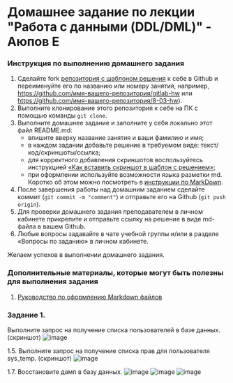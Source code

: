 # Домашнее задание по лекции "Работа с данными (DDL/DML)" - Аюпов Е


### Инструкция по выполнению домашнего задания

1. Сделайте fork [репозитория c шаблоном решения](https://github.com/netology-code/sys-pattern-homework) к себе в Github и переименуйте его по названию или номеру занятия, например, https://github.com/имя-вашего-репозитория/gitlab-hw или https://github.com/имя-вашего-репозитория/8-03-hw).
2. Выполните клонирование этого репозитория к себе на ПК с помощью команды `git clone`.
3. Выполните домашнее задание и заполните у себя локально этот файл README.md:
   - впишите вверху название занятия и ваши фамилию и имя;
   - в каждом задании добавьте решение в требуемом виде: текст/код/скриншоты/ссылка;
   - для корректного добавления скриншотов воспользуйтесь инструкцией [«Как вставить скриншот в шаблон с решением»](https://github.com/netology-code/sys-pattern-homework/blob/main/screen-instruction.md);
   - при оформлении используйте возможности языка разметки md. Коротко об этом можно посмотреть в [инструкции по MarkDown](https://github.com/netology-code/sys-pattern-homework/blob/main/md-instruction.md).
4. После завершения работы над домашним заданием сделайте коммит (`git commit -m "comment"`) и отправьте его на Github (`git push origin`).
5. Для проверки домашнего задания преподавателем в личном кабинете прикрепите и отправьте ссылку на решение в виде md-файла в вашем Github.
6. Любые вопросы задавайте в чате учебной группы и/или в разделе «Вопросы по заданию» в личном кабинете.

Желаем успехов в выполнении домашнего задания.
   
### Дополнительные материалы, которые могут быть полезны для выполнения задания

1. [Руководство по оформлению Markdown файлов](https://gist.github.com/Jekins/2bf2d0638163f1294637#Code)


### Задание 1. 

Выполните запрос на получение списка пользователей в базе данных. (скриншот)
![image](https://github.com/Ruin392/sys-pattern-homework/assets/53511812/4032dcf0-7a01-44a5-b53d-d30eee53e401)


1.5. Выполните запрос на получение списка прав для пользователя sys_temp. (скриншот)
![image](https://github.com/Ruin392/sys-pattern-homework/assets/53511812/f77cb597-fc1d-4f46-92a1-f0ae093f4f94)

1.7. Восстановите дамп в базу данных.
![image](https://github.com/Ruin392/sys-pattern-homework/assets/53511812/2decb7ae-2658-4f95-a54e-afecb4deee22)
![image](https://github.com/Ruin392/sys-pattern-homework/assets/53511812/fc86c52e-f8b4-4a7a-b842-af903cae6bdd)
![image](https://github.com/Ruin392/sys-pattern-homework/assets/53511812/d7a4df45-c5bf-45d7-8b30-fdd52a4c0dc8)




